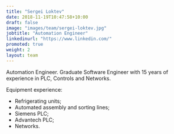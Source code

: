 ```yaml
---
title: "Sergei Loktev"
date: 2018-11-19T10:47:58+10:00
draft: false
image: "images/team/sergei-loktev.jpg"
jobtitle: "Automation Engineer"
linkedinurl: "https://www.linkedin.com/"
promoted: true
weight: 2
layout: team
---
```


Automation Engineer. Graduate Software Engineer with 15 years of experience in PLC, Controls and Networks.

Equipment experience:
- Refrigerating units;
- Automated assembly and sorting lines;
- Siemens PLC;
- Advantech PLC;
- Networks.

